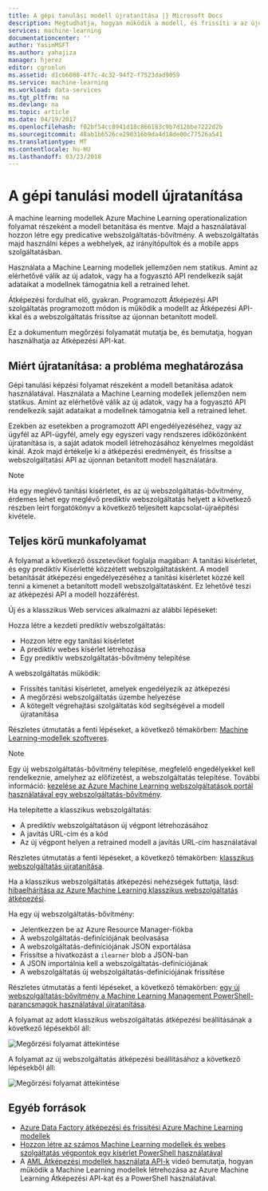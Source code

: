 ```yaml
---
title: A gépi tanulási modell újratanítása |} Microsoft Docs
description: Megtudhatja, hogyan működik a modell, és frissíti a az újonnan betanított modell használatára az Azure Machine Learning webszolgáltatás.
services: machine-learning
documentationcenter: ''
author: YasinMSFT
ms.author: yahajiza
manager: hjerez
editor: cgronlun
ms.assetid: d1cb6088-4f7c-4c32-94f2-f7523dad9059
ms.service: machine-learning
ms.workload: data-services
ms.tgt_pltfrm: na
ms.devlang: na
ms.topic: article
ms.date: 04/19/2017
ms.openlocfilehash: f02bf54cc8941d18c866183c9b7d12bbe7222d2b
ms.sourcegitcommit: 48ab1b6526ce290316b9da4d18de00c77526a541
ms.translationtype: MT
ms.contentlocale: hu-HU
ms.lasthandoff: 03/23/2018
---
```

# <a name="retrain-a-machine-learning-model"></a>A gépi tanulási modell újratanítása
A machine learning modellek Azure Machine Learning operationalization folyamat részeként a modell betanítása és mentve. Majd a használatával hozzon létre egy predicative webszolgáltatás-bővítmény. A webszolgáltatás majd használni képes a webhelyek, az irányítópultok és a mobile apps szolgáltatásban. 

Használata a Machine Learning modellek jellemzően nem statikus. Amint az elérhetővé válik az új adatok, vagy ha a fogyasztó API rendelkezik saját adataikat a modellnek támogatnia kell a retrained lehet. 

Átképezési fordulhat elő, gyakran. Programozott Átképezési API szolgáltatás programozott módon is működik a modellt az Átképezési API-kkal és a webszolgáltatás frissítse az újonnan betanított modell. 

Ez a dokumentum megőrzési folyamatát mutatja be, és bemutatja, hogyan használhatja az Átképezési API-kat.

## <a name="why-retrain-defining-the-problem"></a>Miért újratanítása: a probléma meghatározása
Gépi tanulási képzési folyamat részeként a modell betanítása adatok használatával. Használata a Machine Learning modellek jellemzően nem statikus. Amint az elérhetővé válik az új adatok, vagy ha a fogyasztó API rendelkezik saját adataikat a modellnek támogatnia kell a retrained lehet.

Ezekben az esetekben a programozott API engedélyezéséhez, vagy az ügyfél az API-ügyfél, amely egy egyszeri vagy rendszeres időközönként újratanítása is, a saját adatok modell létrehozásához kényelmes megoldást kínál. Azok majd értékelje ki a átképezési eredményeit, és frissítse a webszolgáltatási API az újonnan betanított modell használatára.

> [!NOTE]
> Ha egy meglévő tanítási kísérletet, és az új webszolgáltatás-bővítmény, érdemes lehet egy meglévő prediktív webszolgáltatás helyett a következő részben leírt forgatókönyv a következő teljesített kapcsolat-újraépítési kivétele.
> 
> 

## <a name="end-to-end-workflow"></a>Teljes körű munkafolyamat
A folyamat a következő összetevőket foglalja magában: A tanítási kísérletet, és egy prediktív Kísérletté közzétett webszolgáltatásként. A modell betanítását átképezési engedélyezéséhez a tanítási kísérletet közzé kell tenni a kimenet a betanított modell webszolgáltatásként. Ez lehetővé teszi az átképezési API a modell hozzáférést. 

Új és a klasszikus Web services alkalmazni az alábbi lépéseket:

Hozza létre a kezdeti prediktív webszolgáltatás:

* Hozzon létre egy tanítási kísérletet
* A prediktív webes kísérlet létrehozása
* Egy prediktív webszolgáltatás-bővítmény telepítése

A webszolgáltatás működik:

* Frissítés tanítási kísérletet, amelyek engedélyezik az átképezési
* A megőrzési webszolgáltatás üzembe helyezése
* A kötegelt végrehajtási szolgáltatás kód segítségével a modell újratanítása

Részletes útmutatás a fenti lépéseket, a következő témakörben: [Machine Learning-modellek szoftveres](retrain-models-programmatically.md).

> [!NOTE] 
> Egy új webszolgáltatás-bővítmény telepítése, megfelelő engedélyekkel kell rendelkeznie, amelyhez az előfizetést, a webszolgáltatás telepítése. További információ: [kezelése az Azure Machine Learning webszolgáltatások portál használatával egy webszolgáltatás-bővítmény](manage-new-webservice.md). 

Ha telepítette a klasszikus webszolgáltatás:

* A prediktív webszolgáltatáson új végpont létrehozásához
* A javítás URL-cím és a kód
* Az új végpont helyen a retrained modell a javítás URL-cím használatával 

Részletes útmutatás a fenti lépéseket, a következő témakörben: [klasszikus webszolgáltatás újratanítása](retrain-a-classic-web-service.md).

Ha a klasszikus webszolgáltatás átképezési nehézségek futtatja, lásd: [hibaelhárítása az Azure Machine Learning klasszikus webszolgáltatás átképezési](troubleshooting-retraining-models.md).

Ha egy új webszolgáltatás-bővítmény:

* Jelentkezzen be az Azure Resource Manager-fiókba
* A webszolgáltatás-definíciójának beolvasása
* A webszolgáltatás-definíciójának JSON exportálása
* Frissítse a hivatkozást a `ilearner` blob a JSON-ban
* A JSON importálnia kell a webszolgáltatás-definíciójának
* A webszolgáltatás új webszolgáltatás-definíciójának frissítése

Részletes útmutatás a fenti lépéseket, a következő témakörben: [egy új webszolgáltatás-bővítmény a Machine Learning Management PowerShell-parancsmagok használatával újratanítása](retrain-new-web-service-using-powershell.md).

A folyamat az adott klasszikus webszolgáltatás átképezési beállításának a következő lépésekből áll:

![Megőrzési folyamat áttekintése][1]

A folyamat az új webszolgáltatás átképezési beállításához a következő lépésekből áll:

![Megőrzési folyamat áttekintése][7]

## <a name="other-resources"></a>Egyéb források
* [Azure Data Factory átképezési és frissítési Azure Machine Learning modellek](https://azure.microsoft.com/blog/retraining-and-updating-azure-machine-learning-models-with-azure-data-factory/)
* [Hozzon létre az számos Machine Learning modellek és webes szolgáltatás végpontok egy kísérlet PowerShell használatával](create-models-and-endpoints-with-powershell.md)
* A [AML Átképezési modellek használata API-k](https://www.youtube.com/watch?v=wwjglA8xllg) videó bemutatja, hogyan működik a Machine Learning modellek létrehozása az Azure Machine Learning Átképezési API-kat és a PowerShell használatával.

<!--image links-->
[1]: ./media/retrain-machine-learning-model/machine-learning-retrain-models-programmatically-IMAGE01.png
[7]: ./media/retrain-machine-learning-model/machine-learning-retrain-models-programmatically-IMAGE07.png

